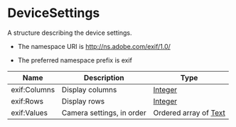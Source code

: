 # DeviceSettings

A structure describing the device settings.

- The namespace URI is http://ns.adobe.com/exif/1.0/

- The preferred namespace prefix is exif

|Name|Description|Type|
|----|-----------|----|
|exif:Columns|Display columns |[Integer](./CoreProperties.md#Integer)|
|exif:Rows|Display rows  |[Integer](./CoreProperties.md#Integer)|
|exif:Values|Camera settings, in order  |Ordered array of [Text](./CoreProperties.md#Text)|
